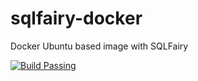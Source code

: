# sqlfairy-docker
Docker Ubuntu based image with SQLFairy

[![Build Passing](https://github.com/dwyl/repo-badges/blob/master/svg/build-passing.svg)](https://hub.docker.com/r/amgxv/sqlfairy/)
